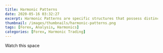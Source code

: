 ```yaml
---
title: Harmonic Patterns
date: 2020-05-16 03:32:27
excerpt: Harmonic Patterns are specific structures that possess distinct and consecutive Fibonacci ratio alignments
thumbnail: /images/thumbnails/harmonic-patterns.png
tags: [Forex, Analysis, Harmonics]
categories: [Forex, Harmonic Trading]
---
```


Watch this space